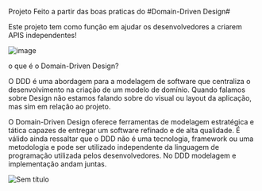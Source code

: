 Projeto Feito a partir das boas praticas do #Domain-Driven Design#

Este projeto tem como função em ajudar os desenvolvedores a criarem APIS independentes!

![image](https://github.com/freesheets/Projeto-DDD---Base/assets/169274014/adf81feb-4d82-4c25-a557-7bf3c7fe9035)

o que é o Domain-Driven Design? 
 
O DDD é uma abordagem para a modelagem de software que centraliza o desenvolvimento na criação de um modelo de domínio. Quando falamos sobre Design não estamos falando sobre do visual ou layout da aplicação, mas sim em relação ao projeto. 

O Domain-Driven Design oferece ferramentas de modelagem estratégica e tática capazes de entregar um software refinado e de alta qualidade. É válido ainda ressaltar que o DDD  não é uma tecnologia, framework ou uma metodologia e pode ser utilizado independente
da linguagem de programação utilizada pelos desenvolvedores. No DDD modelagem e implementação andam juntas.

![Sem título](https://github.com/freesheets/Projeto-DDD---Base/assets/169274014/07f46fd0-50c6-446d-8037-1e2f0544ca99)


